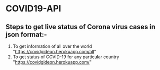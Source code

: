 # COVID19-API
##  Steps to get live status of Corona virus cases in json format:-
1. To get information of all over the world
"https://covidgideon.herokuapp.com/all"
2. To get status of COVID-19 for any particular country
"https://covidgideon.herokuapp.com/<country-name>"
